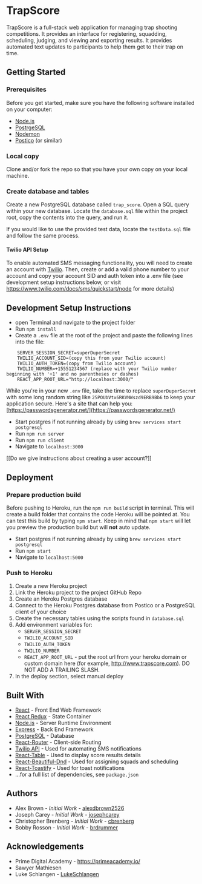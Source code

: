 # TrapScore

TrapScore is a full-stack web application for managing trap shooting competitions. It provides an interface for registering, squadding, scheduling, judging, and viewing and exporting results. It provides automated text updates to participants to help them get to their trap on time.

## Getting Started

### Prerequisites

Before you get started, make sure you have the following software installed on your computer:

- [Node.js](https://nodejs.org/en/)
- [PostrgeSQL](https://www.postgresql.org/)
- [Nodemon](https://nodemon.io/)
- [Postico](https://eggerapps.at/postico/) (or similar)

### Local copy

Clone and/or fork the repo so that you have your own copy on your local machine.

### Create database and tables

Create a new PostgreSQL database called `trap_score`. Open a SQL query within your new database. Locate the `database.sql` file within the project root, copy the contents into the query, and run it.

If you would like to use the provided test data, locate the `testData.sql` file and follow the same process.

#### Twilio API Setup

To enable automated SMS messaging functionality, you will need to create an account with [Twilio](https://www.twilio.com). Then, create or add a valid phone number to your account and copy your account SID and auth token into a .env file (see development setup instructions below, or visit https://www.twilio.com/docs/sms/quickstart/node for more details)

## Development Setup Instructions

- open Terminal and navigate to the project folder
- Run `npm install`
- Create a `.env` file at the root of the project and paste the following lines into the file:

```
    SERVER_SESSION_SECRET=superDuperSecret
    TWILIO_ACCOUNT_SID=(copy this from your Twilio account)
    TWILIO_AUTH_TOKEN=(copy from Twilio account)
    TWILIO_NUMBER=+15551234567 (replace with your Twilio number beginning with '+1' and no parentheses or dashes)
    REACT_APP_ROOT_URL="http://localhost:3000/"
```

While you're in your new `.env` file, take the time to replace `superDuperSecret` with some long random string like `25POUbVtx6RKVNWszd9ERB9Bb6` to keep your application secure. Here's a site that can help you: [https://passwordsgenerator.net/](https://passwordsgenerator.net/)

- Start postgres if not running already by using `brew services start postgresql`
- Run `npm run server`
- Run `npm run client`
- Navigate to `localhost:3000`

[[Do we give instructions about creating a user account?]]

## Deployment

### Prepare production build

Before pushing to Heroku, run the `npm run build` script in terminal. This will create a build folder that contains the code Heroku will be pointed at. You can test this build by typing `npm start`. Keep in mind that `npm start` will let you preview the production build but will **not** auto update.

- Start postgres if not running already by using `brew services start postgresql`
- Run `npm start`
- Navigate to `localhost:5000`

### Push to Heroku

1. Create a new Heroku project
1. Link the Heroku project to the project GitHub Repo
1. Create an Heroku Postgres database
1. Connect to the Heroku Postgres database from Postico or a PostgreSQL client of your choice
1. Create the necessary tables using the scripts found in `database.sql`
1. Add environment variables for:
   - `SERVER_SESSION_SECRET`
   - `TWILIO_ACCOUNT_SID`
   - `TWILIO_AUTH_TOKEN`
   - `TWILIO_NUMBER`
   - `REACT_APP_ROOT_URL` - put the root url from your heroku domain or custom domain here (for example, http://www.trapscore.com). DO NOT ADD A TRAILING SLASH.
1. In the deploy section, select manual deploy

## Built With

- [React](https://reactjs.org/) - Front End Web Framework
- [React Redux](https://react-redux.js.org/) - State Container
- [Node.js](https://nodejs.org/) - Server Runtime Environment
- [Express](https://expressjs.com/) - Back End Framework
- [PostgreSQL](https://www.postgresql.org/) - Database
- [React-Router](https://reacttraining.com/react-router/) - Client-side Routing
- [Twilio API](https://www.twilio.com) - Used for automating SMS notifications
- [React-Table](https://react-table.js.org/) - Used to display score results details
- [React-Beautiful-Dnd](https://github.com/atlassian/react-beautiful-dnd) - Used for assigning squads and scheduling
- [React-Toastify](https://fkhadra.github.io/react-toastify/) - Used for toast notifications
- ...for a full list of dependencies, see `package.json`

## Authors

- Alex Brown - _Initial Work_ - [alexdbrown2526](https://github.com/alexdbrown2526)
- Joseph Carey - _Initial Work_ - [josephcarey](https://github.com/josephcarey)
- Christopher Brenberg - _Initial Work_ - [cbrenberg](https://github.com/cbrenberg)
- Bobby Rosson - _Initial Work_ - [brdrummer](https://github.com/brdrummer)

## Acknowledgements

- Prime Digital Academy - https://primeacademy.io/
- Sawyer Mathiesen
- Luke Schlangen - [LukeSchlangen](https://github.com/LukeSchlangen)

